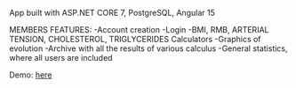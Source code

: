 App built with ASP.NET CORE 7, PostgreSQL, Angular 15

MEMBERS FEATURES:
 -Account creation
 -Login
 -BMI, RMB, ARTERIAL TENSION, CHOLESTEROL, TRIGLYCERIDES Calculators
 -Graphics of evolution
 -Archive with all the results of various calculus
 -General statistics, where all users are included

Demo: [here](https://fitmetricshub.fly.dev/)
